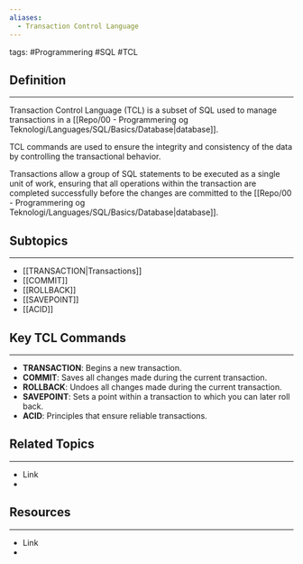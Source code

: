 ```yaml
---
aliases:
  - Transaction Control Language
---
```

tags: #Programmering #SQL #TCL

## Definition 
---
Transaction Control Language (TCL) is a subset of SQL used to manage transactions in a [[Repo/00 - Programmering og Teknologi/Languages/SQL/Basics/Database|database]]. 

TCL commands are used to ensure the integrity and consistency of the data by controlling the transactional behavior. 

Transactions allow a group of SQL statements to be executed as a single unit of work, ensuring that all operations within the transaction are completed successfully before the changes are committed to the [[Repo/00 - Programmering og Teknologi/Languages/SQL/Basics/Database|database]].
## Subtopics
---
- [[TRANSACTION|Transactions]]
- [[COMMIT]] 
- [[ROLLBACK]] 
- [[SAVEPOINT]] 
- [[ACID]]

## Key TCL Commands 
---
- **TRANSACTION**: Begins a new transaction. 
- **COMMIT**: Saves all changes made during the current transaction. 
- **ROLLBACK**: Undoes all changes made during the current transaction. 
- **SAVEPOINT**: Sets a point within a transaction to which you can later roll back. 
- **ACID**: Principles that ensure reliable transactions.
## Related Topics
---
- Link
- 

## Resources
---
- Link
- 